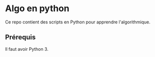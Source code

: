 # Algo en python

Ce repo contient des scripts en Python pour apprendre l'algorithmique.

## Prérequis

Il faut avoir Python 3.
